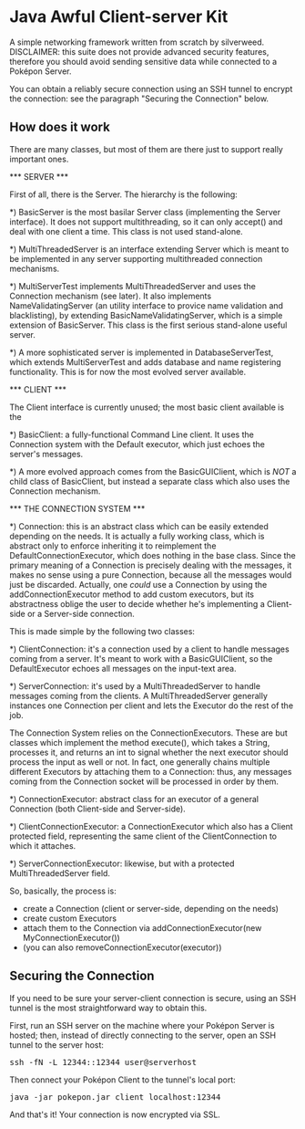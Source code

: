 Java Awful Client-server Kit 
==========================================
A simple networking framework written from scratch by silverweed. DISCLAIMER: this suite does 
not provide advanced security features, therefore you should avoid sending sensitive data
while connected to a Poképon Server.

You can obtain a reliably secure connection using an SSH tunnel to encrypt the
connection: see the paragraph "Securing the Connection" below.


How does it work
----------------------------------------------
There are many classes, but most of them are there just to support
really important ones.

*** SERVER ***

First of all, there is the Server. The hierarchy is the following:

*) BasicServer is the most basilar Server class (implementing the
   Server interface). 
   It does not support  multithreading, so it can only accept() and
   deal with one client a time. This class is not used stand-alone.

*) MultiThreadedServer is an interface extending Server which is meant
   to be implemented in any server supporting multithreaded connection
   mechanisms. 

*) MultiServerTest implements MultiThreadedServer and uses the Connection
   mechanism (see later). It also implements NameValidatingServer (an
   utility interface to provice name validation and blacklisting), by
   extending BasicNameValidatingServer, which is a simple extension of
   BasicServer.  This class is the first serious stand-alone useful
   server.

*) A more sophisticated server is implemented in DatabaseServerTest, which
   extends MultiServerTest and adds database and name registering functionality.
   This is for now the most evolved server available.


*** CLIENT ***

The Client interface is currently unused; the most basic client available is
the 

*) BasicClient: a fully-functional Command Line client. It uses the
   Connection system with the Default executor, which just echoes the server's
   messages.

*) A more evolved approach comes from the BasicGUIClient, which is *NOT* a
   child class of BasicClient, but instead a separate class which also uses the
   Connection mechanism. 

*** THE CONNECTION SYSTEM ***

*) Connection: this is an abstract class which can be easily extended depending
   on the needs. It is actually a fully working class, which is abstract only 
   to enforce inheriting it to reimplement the DefaultConnectionExecutor, which
   does nothing in the base class. Since the primary meaning of a Connection
   is precisely dealing with the messages, it makes no sense using a pure
   Connection, because all the messages would just be discarded. Actually, one
   *could* use a Connection by using the addConnectionExecutor method to add
   custom executors, but its abstractness oblige the user to decide whether he's
   implementing a Client-side or a Server-side connection.

This is made simple by the following two classes:

*) ClientConnection: it's a connection used by a client to handle messages coming
   from a server. It's meant to work with a BasicGUIClient, so the DefaultExecutor
   echoes all messages on the input-text area.

*) ServerConnection: it's used by a MultiThreadedServer to handle messages coming 
   from the clients. A MultiThreadedServer generally instances one Connection per
   client and lets the Executor do the rest of the job.

The Connection System relies on the ConnectionExecutors. These are but classes which
implement the method execute(), which takes a String, processes it, and returns an int
to signal whether the next executor should process the input as well or not. In fact,
one generally chains multiple different Executors by attaching them to a Connection:
thus, any messages coming from the Connection socket will be processed in order by them.

*) ConnectionExecutor: abstract class for an executor of a general Connection (both
   Client-side and Server-side).

*) ClientConnectionExecutor: a ConnectionExecutor which also has a Client protected field,
   representing the same client of the ClientConnection to which it attaches.

*) ServerConnectionExecutor: likewise, but with a protected MultiThreadedServer field.


So, basically, the process is:

- create a Connection (client or server-side, depending on the needs)
- create custom Executors
- attach them to the Connection via addConnectionExecutor(new MyConnectionExecutor())
- (you can also removeConnectionExecutor(executor))


Securing the Connection
-------------------------------------------------------
If you need to be sure your server-client connection is secure, using an SSH tunnel is
the most straightforward way to obtain this.

First, run an SSH server on the machine where your Poképon Server is hosted; then,
instead of directly connecting to the server, open an SSH tunnel to the server host:

<pre>ssh -fN -L 12344:<the PoképonServer IP>:12344 user@serverhost</pre>

Then connect your Poképon Client to the tunnel's local port:

<pre>java -jar pokepon.jar client localhost:12344</pre>

And that's it! Your connection is now encrypted via SSL.
